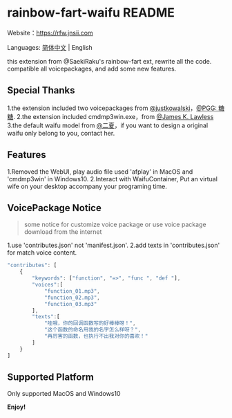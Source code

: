 # rainbow-fart-waifu README

Website：https://rfw.jnsii.com

Languages: [简体中文](./README.zh.md) | English

this extension from @SaekiRaku's rainbow-fart ext, rewrite all the code. compatible all voicepackages, and add some new features.

## Special Thanks

1.the extension included two voicepackages from [@justkowalski](https://github.com/JustKowalski)，[@PGG: 糖糖](https://github.com/heixiaobai/rainbow-fart-voice-pack).
2.the extension included cmdmp3win.exe，from [@James K. Lawless](http://jiml.us)
3.the default waifu model from [@二夏](https://erxia207.lofter.com)，if you want to design a original waifu only belong to you, contact her.

## Features

1.Removed the WebUI, play audio file used 'afplay' in MacOS and 'cmdmp3win' in Windows10.
2.Interact with WaifuContainer, Put an virtual wife on your desktop accompany your programing time.

## VoicePackage Notice
> some notice for customize voice package or use voice package download from the internet

1.use 'contributes.json' not 'manifest.json'.
2.add texts in 'contributes.json' for match voice content.
~~~~javascript
"contributes": [
    {
        "keywords": ["function", "=>", "func ", "def "],
        "voices":[
            "function_01.mp3",
            "function_02.mp3",
            "function_03.mp3"
        ],
        "texts":[
            "哇哦，你的回调函数写的好棒棒呀！",
            "这个函数的命名用我的名字怎么样呀？",
            "再厉害的函数，也执行不出我对你的喜欢！"
        ]
    }
]
~~~~

## Supported Platform
Only supported MacOS and Windows10

**Enjoy!**
